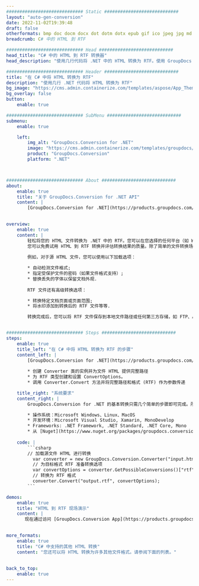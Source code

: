 ```yaml
---
############################# Static ############################
layout: "auto-gen-conversion"
date: 2022-11-02T19:39:48
draft: false
otherformats: bmp doc docm docx dot dotm dotx epub gif ico jpeg jpg md odt ott pdf png psd rtf tex tif tiff txt xps
breadcrumb: C# 中的 HTML 到 RTF

############################# Head ############################
head_title: "C# 中的 HTML 到 RTF 转换器"
head_description: "使用几行代码将 .NET 中的 HTML 转换为 RTF。使用 GroupDocs 文档转换 API 转换 160 多种文件格式。"

############################# Header ############################
title: "在 C# 中将 HTML 转换为 RTF"
description: "使用几行 .NET 代码将 HTML 转换为 RTF"
bg_image: "https://cms.admin.containerize.com/templates/aspose/App_Themes/V3/images/bg/header1.png"
bg_overlay: false
button:
    enable: true

############################# SubMenu ############################
submenu:
    enable: true

    left:
        img_alt: "GroupDocs.Conversion for .NET"
        image: "https://cms.admin.containerize.com/templates/groupdocs/images/product-logos/90x90-noborder/groupdocs-conversion-net.png"
        product: "GroupDocs.Conversion"
        platform: ".NET"



############################# About ############################
about:
    enable: true
    title: "关于 GroupDocs.Conversion for .NET API"
    content: |
        [GroupDocs.Conversion for .NET](https://products.groupdocs.com/conversion/net/)可用于转换Microsoft Word、Excel、PowerPoint、PDF、Visio等格式。 GroupDocs.Conversion 是一个独立的 API，适用于需要高性能的后端和内部系统。它不依赖于任何软件，例如 Microsoft 或 Open Office。
    

overview:
    enable: true
    content: |
        轻松将您的 HTML 文件转换为 .NET 中的 RTF。您可以在您选择的任何平台（如 Windows、Linux、macOS）中仅使用几行 C# 代码行。
        您可以免费试用 HTML 到 RTF 转换并评估转换结果的质量。除了简单的文件转换场景，您还可以尝试更高级的选项来加载源 HTML 文件和保存输出 RTF 结果。 
        
        例如，对于源 HTML 文件，您可以使用以下加载选项：

        * 自动检测文件格式;
        * 指定受保护文件的密码（如果文件格式支持）;
        * 替换丢失的字体以保留文档外观.
        
        RTF 文件还有高级转换选项：

        * 转换特定文档页面或页面范围;
        * 将水印添加到转换后的 RTF 文件等等.

        转换完成后，您可以将 RTF 文件保存到本地文件路径或任何第三方存储，如 FTP、Amazon S3、Google Drive、Dropbox 等。请注意 - 将 HTML 转换为 RTF 无需安装任何额外的软件 - 如 MS Office、Open Office、Adobe Acrobat Reader 等。


############################# Steps ############################
steps:
    enable: true
    title_left: "在 C# 中将 HTML 转换为 RTF 的步骤"
    content_left: |
        [GroupDocs.Conversion for .NET](https://products.groupdocs.com/conversion/net/) 使开发人员只需几行代码即可轻松地将 HTML 文件转换为 RTF。
        
        * 创建 Converter 类的实例并为文件 HTML 提供完整路径
        * 为 RTF 类型创建和设置 ConvertOptions。
        * 调用 Converter.Convert 方法并将完整路径和格式 (RTF) 作为参数传递

    title_right: "系统要求"
    content_right: |
        GroupDocs.Conversion for .NET 的基本转换只需几个简单的步骤即可完成。所有主要平台和操作系统都支持我们的 API。在执行以下代码之前，请确保您的系统上安装了以下先决条件。

        * 操作系统：Microsoft Windows、Linux、MacOS
        * 开发环境：Microsoft Visual Studio, Xamarin, MonoDevelop
        * Frameworks: .NET Framework, .NET Standard, .NET Core, Mono
        * 从 [Nuget](https://www.nuget.org/packages/groupdocs.conversion) 获取最新的 GroupDocs.Conversion for .NET
         
    code: |
        ```csharp    
        // 加载源文件 HTML 进行转换
          var converter = new GroupDocs.Conversion.Converter("input.html");
          // 为目标格式 RTF 准备转换选项
          var convertOptions = converter.GetPossibleConversions()["rtf"].ConvertOptions;
          // 转换为 RTF 格式
          converter.Convert("output.rtf", convertOptions);
        ```

demos:
    enable: true
    title: "HTML 到 RTF 现场演示"
    content: |
       现在通过访问 [GroupDocs.Conversion App](https://products.groupdocs.app/conversion/family) 网站将 HTML 转换为 RTF。在线演示具有以下优点
          

more_formats:
    enable: true
    title: "C# 中支持的其他 HTML 转换"
    content: "您还可以将 HTML 转换为许多其他文件格式。请参阅下面的列表。"
       
       
back_to_top:
    enable: true
---
```

